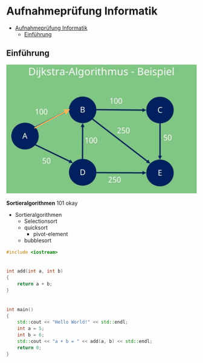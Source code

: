 # Aufnahmeprüfung Informatik

<!-- @import "[TOC]" {cmd="toc" depthFrom=1 depthTo=6 orderedList=false} -->

<!-- code_chunk_output -->

- [Aufnahmeprüfung Informatik](#aufnahmeprüfung-informatik)
  - [Einführung](#einführung)

<!-- /code_chunk_output -->

## Einführung

![Graph](assets/Dijkstra-Bsp-01.png)

**Sortieralgorithmen** 101 okay

- Sortieralgorithmen
  - Selectionsort
  - quicksort
    - pivot-element
  - bubblesort

```c++
#include <iostream>


int add(int a, int b)
{
    return a + b;
}


int main()
{
    std::cout << "Hello World!" << std::endl;
    int a = 5;
    int b = 6;
    std::cout << "a + b = " << add(a, b) << std::endl;
    return 0;
}
```
